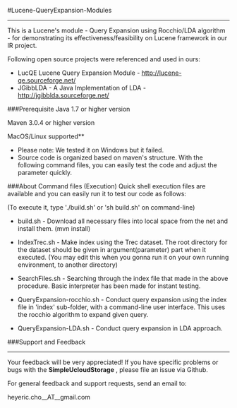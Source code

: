 #Lucene-QueryExpansion-Modules

***

This is a Lucene's module - Query Expansion using Rocchio/LDA algorithm - for demonstrating its effectiveness/feasibility on Lucene framework in our IR project. 

Following open source projects were referenced and used in ours: 

* LucQE Lucene Query Expansion Module - <http://lucene-qe.sourceforge.net/>
* JGibbLDA - A Java Implementation of LDA - <http://jgibblda.sourceforge.net/>


###Prerequisite
Java 1.7 or higher version

Maven 3.0.4 or higher version

MacOS/Linux supported**

* Please note: We tested it on Windows but it failed.
* Source code is organized based on maven's structure. With the following command files, you can easily test the code and adjust the parameter quickly.


###About Command files (Execution)
Quick shell execution files are available and you can easily run it to test our 
code as follows: 

(To execute it, type './build.sh' or 'sh build.sh' on command-line)

* build.sh - Download all necessary files into local space from the net and 
install them. (mvn install)

* IndexTrec.sh - Make index using the Trec dataset. The root directory for the 
dataset should be given in argument(parameter) part when it executed. (You may 
edit this when you gonna run it on your own running environment, to another 
directory)

* SearchFiles.sh - Searching through the index file that made in the above 
procedure. Basic interpreter has been made for instant testing. 

* QueryExpansion-rocchio.sh - Conduct query expansion using the index file in
'index' sub-folder, with a command-line user interface. This uses the rocchio
algorithm to expand given query. 

* QueryExpansion-LDA.sh - Conduct query expansion in LDA approach. 



###Support and Feedback
***
Your feedback will be very appreciated! If you have specific problems or bugs with the
**SimpleUcloudStorage**
, please file an issue via Github.

For general feedback and support requests, send an email to:

heyeric.cho__AT__gmail.com


